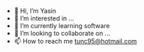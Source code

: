 - 👋 Hi, I’m Yasin
- 👀 I’m interested in  ...
- 🌱 I’m currently learning software 
- 💞️ I’m looking to collaborate on ...
- 📫 How to reach me tunc95@hotmail.com 
<!---
26tunc/26tunc is a ✨ special ✨ repository because its `README.md` (this file) appears on your GitHub profile.
You can click the Preview link to take a look at your changes.
-->
